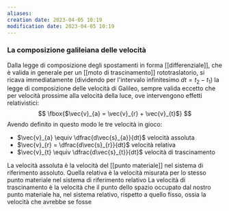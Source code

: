 ```yaml
---
aliases: 
creation date: 2023-04-05 10:19
modification date: 2023-04-05 10:19
---
```


### La composizione galileiana delle velocità
Dalla legge di composizione degli spostamenti in forma [[differenziale]], che è valida in generale per un [[moto di trascinamento]] rototraslatorio, si ricava immediatamente (dividendo per l'intervalo infinitesimo $dt = t_{2}-t_{1}$) la legge di composizione delle velocità di Galileo, sempre valida eccetto che per velocità prossime alla velocità della luce, ove intervengono effetti relativistici:
$$
\fbox{$\vec{v}_{a} = \vec{v}_{r} + \vec{v}_{t}$}
$$Avendo definito in questo modo le tre velocità in gioco:
- $\vec{v}_{a} \equiv \dfrac{d\vec{s}_{a}}{dt}$ velocità assoluta
- $\vec{v}_{r} = \dfrac{d\vec{s}_{r}}{dt}$ velocità relativa
- $\vec{v}_{t} \equiv \dfrac{d\vec{s}_{t}}{dt}$ velocità di trascinamento

La velocità assoluta è la velocità del [[punto materiale]] nel sistema di riferimento assoluto.
Quella relativa è la velocità misurata per lo stesso punto materiale nel sistema di riferimento relativo
La velocità di trascinamento è la velocità che il punto dello spazio occupato dal nostro punto materiale ha, nel sistema relativo, rispetto a quello fisso, ossia la velocità che avrebbe se fosse